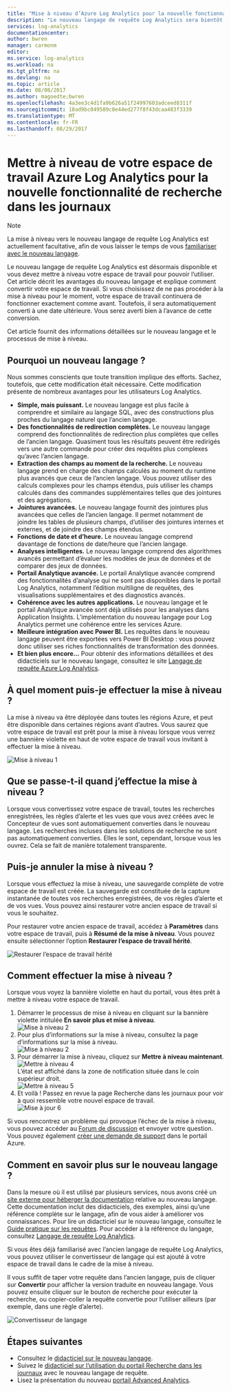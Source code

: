 ```yaml
---
title: "Mise à niveau d’Azure Log Analytics pour la nouvelle fonctionnalité de recherche dans les journaux | Microsoft Docs"
description: "Le nouveau langage de requête Log Analytics sera bientôt disponible. En attendant, vous pouvez participer à la préversion publique.  Cet article décrit les avantages du nouveau langage et explique comment convertir votre espace de travail."
services: log-analytics
documentationcenter: 
author: bwren
manager: carmonm
editor: 
ms.service: log-analytics
ms.workload: na
ms.tgt_pltfrm: na
ms.devlang: na
ms.topic: article
ms.date: 08/08/2017
ms.author: magoedte;bwren
ms.openlocfilehash: 4a3ee3c4d1fa9b626a51f24997603adceed8311f
ms.sourcegitcommit: 18ad9bc049589c8e44ed277f8f43dcaa483f3339
ms.translationtype: MT
ms.contentlocale: fr-FR
ms.lasthandoff: 08/29/2017
---
```

# <a name="upgrade-your-azure-log-analytics-workspace-to-new-log-search"></a>Mettre à niveau de votre espace de travail Azure Log Analytics pour la nouvelle fonctionnalité de recherche dans les journaux

> [!NOTE]
> La mise à niveau vers le nouveau langage de requête Log Analytics est actuellement facultative, afin de vous laisser le temps de vous [familiariser avec le nouveau langage](https://go.microsoft.com/fwlink/?linkid=856078).  

Le nouveau langage de requête Log Analytics est désormais disponible et vous devez mettre à niveau votre espace de travail pour pouvoir l’utiliser.  Cet article décrit les avantages du nouveau langage et explique comment convertir votre espace de travail.  Si vous choisissez de ne pas procéder à la mise à niveau pour le moment, votre espace de travail continuera de fonctionner exactement comme avant. Toutefois, il sera automatiquement converti à une date ultérieure.  Vous serez averti bien à l’avance de cette conversion.

Cet article fournit des informations détaillées sur le nouveau langage et le processus de mise à niveau.

## <a name="why-the-new-language"></a>Pourquoi un nouveau langage ?
Nous sommes conscients que toute transition implique des efforts. Sachez, toutefois, que cette modification était nécessaire.  Cette modification présente de nombreux avantages pour les utilisateurs Log Analytics.

- **Simple, mais puissant.** Le nouveau langage est plus facile à comprendre et similaire au langage SQL, avec des constructions plus proches du langage naturel que l’ancien langage.
- **Des fonctionnalités de redirection complètes.**  Le nouveau langage comprend des fonctionnalités de redirection plus complètes que celles de l’ancien langage.  Quasiment tous les résultats peuvent être redirigés vers une autre commande pour créer des requêtes plus complexes qu’avec l’ancien langage.
- **Extraction des champs au moment de la recherche.**  Le nouveau langage prend en charge des champs calculés au moment du runtime plus avancés que ceux de l’ancien langage.  Vous pouvez utiliser des calculs complexes pour les champs étendus, puis utiliser les champs calculés dans des commandes supplémentaires telles que des jointures et des agrégations.
- **Jointures avancées.**  Le nouveau langage fournit des jointures plus avancées que celles de l’ancien langage. Il permet notamment de joindre les tables de plusieurs champs, d’utiliser des jointures internes et externes, et de joindre des champs étendus.
- **Fonctions de date et d’heure.**  Le nouveau langage comprend davantage de fonctions de date/heure que l’ancien langage.
- **Analyses intelligentes.**  Le nouveau langage comprend des algorithmes avancés permettant d’évaluer les modèles de jeux de données et de comparer des jeux de données.
- **Portail Analytique avancée.**  Le portail Analytique avancée comprend des fonctionnalités d’analyse qui ne sont pas disponibles dans le portail Log Analytics, notamment l’édition multiligne de requêtes, des visualisations supplémentaires et des diagnostics avancés.
- **Cohérence avec les autres applications.**  Le nouveau langage et le portail Analytique avancée sont déjà utilisés pour les analyses dans Application Insights.  L’implémentation du nouveau langage pour Log Analytics permet une cohérence entre les services Azure.
- **Meilleure intégration avec Power BI.** Les requêtes dans le nouveau langage peuvent être exportées vers Power BI Desktop : vous pouvez donc utiliser ses riches fonctionnalités de transformation des données.
- **Et bien plus encore...** Pour obtenir des informations détaillées et des didacticiels sur le nouveau langage, consultez le site [Langage de requête Azure Log Analytics](https://docs.loganalytics.io).


## <a name="when-can-i-upgrade"></a>À quel moment puis-je effectuer la mise à niveau ?
La mise à niveau va être déployée dans toutes les régions Azure, et peut être disponible dans certaines régions avant d’autres.  Vous saurez que votre espace de travail est prêt pour la mise à niveau lorsque vous verrez une bannière violette en haut de votre espace de travail vous invitant à effectuer la mise à niveau.

![Mise à niveau 1](media/log-analytics-log-search-upgrade/upgrade-01a.png)

## <a name="what-happens-when-i-upgrade"></a>Que se passe-t-il quand j’effectue la mise à niveau ?
Lorsque vous convertissez votre espace de travail, toutes les recherches enregistrées, les règles d’alerte et les vues que vous avez créées avec le Concepteur de vues sont automatiquement converties dans le nouveau langage.  Les recherches incluses dans les solutions de recherche ne sont pas automatiquement converties. Elles le sont, cependant, lorsque vous les ouvrez.  Cela se fait de manière totalement transparente.

## <a name="can-i-go-back-after-i-upgrade"></a>Puis-je annuler la mise à niveau ?
Lorsque vous effectuez la mise à niveau, une sauvegarde complète de votre espace de travail est créée. La sauvegarde est constituée de la capture instantanée de toutes vos recherches enregistrées, de vos règles d’alerte et de vos vues.  Vous pouvez ainsi restaurer votre ancien espace de travail si vous le souhaitez.

Pour restaurer votre ancien espace de travail, accédez à **Paramètres** dans votre espace de travail, puis à **Résumé de la mise à niveau**.  Vous pouvez ensuite sélectionner l’option **Restaurer l’espace de travail hérité**.  

![Restaurer l’espace de travail hérité](media/log-analytics-log-search-upgrade/restore-legacy-b.png)

## <a name="how-do-i-perform-the-upgrade"></a>Comment effectuer la mise à niveau ?
Lorsque vous voyez la bannière violette en haut du portail, vous êtes prêt à mettre à niveau votre espace de travail.  

1.  Démarrer le processus de mise à niveau en cliquant sur la bannière violette intitulée **En savoir plus et mise à niveau**.<br>![Mise à niveau 2](media/log-analytics-log-search-upgrade/upgrade-01a.png)<br>
2.  Pour plus d’informations sur la mise à niveau, consultez la page d’informations sur la mise à niveau.<br>![Mise à niveau 2](media/log-analytics-log-search-upgrade/upgrade-03.png)<br>
3.  Pour démarrer la mise à niveau, cliquez sur **Mettre à niveau maintenant**.<br>![Mettre à niveau 4](media/log-analytics-log-search-upgrade/upgrade-04.png)<br>L’état est affiché dans la zone de notification située dans le coin supérieur droit.<br>![Mettre à niveau 5](media/log-analytics-log-search-upgrade/upgrade-05.png)
4.  Et voilà !  Passez en revue la page Recherche dans les journaux pour voir à quoi ressemble votre nouvel espace de travail.<br>![Mise à jour 6](media/log-analytics-log-search-upgrade/upgrade-06.png)<br>

Si vous rencontrez un problème qui provoque l’échec de la mise à niveau, vous pouvez accéder au [Forum de discussion](https://social.msdn.microsoft.com/Forums/azure/home?forum=opinsights) et envoyer votre question. Vous pouvez également [créer une demande de support](../azure-supportability/how-to-create-azure-support-request.md) dans le portail Azure.

## <a name="how-do-i-learn-the-new-language"></a>Comment en savoir plus sur le nouveau langage ?
Dans la mesure où il est utilisé par plusieurs services, nous avons créé un [site externe pour héberger la documentation](https://docs.loganalytics.io/) relative au nouveau langage.  Cette documentation inclut des didacticiels, des exemples, ainsi qu’une référence complète sur le langage, afin de vous aider à améliorer vos connaissances. Pour lire un didacticiel sur le nouveau langage, consultez le [Guide pratique sur les requêtes](https://go.microsoft.com/fwlink/?linkid=856078). Pour accéder à la référence du langage, consultez [Langage de requête Log Analytics](https://go.microsoft.com/fwlink/?linkid=856079).  

Si vous êtes déjà familiarisé avec l’ancien langage de requête Log Analytics, vous pouvez utiliser le convertisseur de langage qui est ajouté à votre espace de travail dans le cadre de la mise à niveau.

Il vous suffit de taper votre requête dans l’ancien langage, puis de cliquer sur **Convertir** pour afficher la version traduite en nouveau langage.  Vous pouvez ensuite cliquer sur le bouton de recherche pour exécuter la recherche, ou copier-coller la requête convertie pour l’utiliser ailleurs (par exemple, dans une règle d’alerte).

![Convertisseur de langage](media/log-analytics-log-search-upgrade/language-converter.png)


## <a name="next-steps"></a>Étapes suivantes
- Consultez le [didacticiel sur le nouveau langage](https://go.microsoft.com/fwlink/?linkid=856078).
- Suivez le [didacticiel sur l’utilisation du portail Recherche dans les journaux](log-analytics-log-search-log-search-portal.md) avec le nouveau langage de requête.
- Lisez la présentation du nouveau [portail Advanced Analytics](https://go.microsoft.com/fwlink/?linkid=856587).
